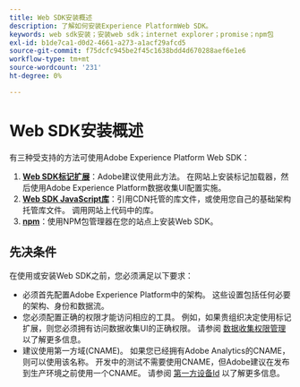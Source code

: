```yaml
---
title: Web SDK安装概述
description: 了解如何安装Experience PlatformWeb SDK。
keywords: web sdk安装；安装web sdk；internet explorer；promise；npm包
exl-id: b1de7ca1-d0d2-4661-a273-a1acf29afcd5
source-git-commit: f75dcfc945be2f45c1638bdd4d670288aef6e1e6
workflow-type: tm+mt
source-wordcount: '231'
ht-degree: 0%

---
```


# Web SDK安装概述

有三种受支持的方法可使用Adobe Experience Platform Web SDK：

1. **[Web SDK标记扩展](extension.md)**：Adobe建议使用此方法。 在网站上安装标记加载器，然后使用Adobe Experience Platform数据收集UI配置实施。
1. **[Web SDK JavaScript库](library.md)**：引用CDN托管的库文件，或使用您自己的基础架构托管库文件。 调用网站上代码中的库。
1. **[npm](npm.md)**：使用NPM包管理器在您的站点上安装Web SDK。

## 先决条件

在使用或安装Web SDK之前，您必须满足以下要求：

* 必须首先配置Adobe Experience Platform中的架构。 这些设置包括任何必要的架构、身份和数据流。
* 您必须配置正确的权限才能访问相应的工具。 例如，如果贵组织决定使用标记扩展，则您必须拥有访问数据收集UI的正确权限。 请参阅 [数据收集权限管理](https://experienceleague.adobe.com/docs/experience-platform/collection/permissions.html) 以了解更多信息。
* 建议使用第一方域(CNAME)。 如果您已经拥有Adobe Analytics的CNAME，则可以使用该名称。 开发中的测试不需要使用CNAME，但Adobe建议在发布到生产环境之前使用一个CNAME。 请参阅 [第一方设备Id](../identity/first-party-device-ids.md) 以了解更多信息。
